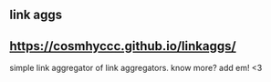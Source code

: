 ## link aggs
## https://cosmhyccc.github.io/linkaggs/

simple link aggregator of link aggregators. know more? add em! <3
